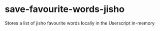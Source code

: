 # save-favourite-words-jisho
Stores a list of jisho favourite words locally in the Userscript in-memory

